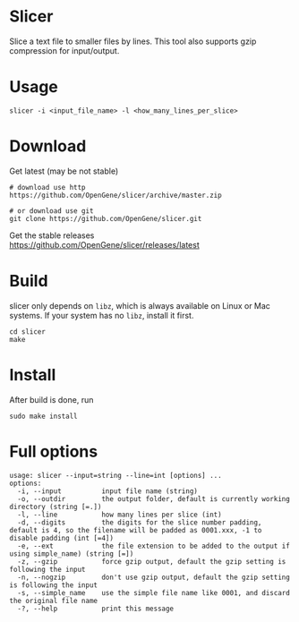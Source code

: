 # Slicer
Slice a text file to smaller files by lines. This tool also supports gzip compression for input/output.

# Usage
```shell
slicer -i <input_file_name> -l <how_many_lines_per_slice>
```

# Download
Get latest (may be not stable)
```shell
# download use http
https://github.com/OpenGene/slicer/archive/master.zip

# or download use git
git clone https://github.com/OpenGene/slicer.git
```
Get the stable releases  
https://github.com/OpenGene/slicer/releases/latest

# Build
slicer only depends on `libz`, which is always available on Linux or Mac systems. If your system has no `libz`, install it first.
```shell
cd slicer
make
```

# Install
After build is done, run
```
sudo make install
```

# Full options
```
usage: slicer --input=string --line=int [options] ... 
options:
  -i, --input          input file name (string)
  -o, --outdir         the output folder, default is currently working directory (string [=.])
  -l, --line           how many lines per slice (int)
  -d, --digits         the digits for the slice number padding, default is 4, so the filename will be padded as 0001.xxx, -1 to disable padding (int [=4])
  -e, --ext            the file extension to be added to the output if using simple_name) (string [=])
  -z, --gzip           force gzip output, default the gzip setting is following the input
  -n, --nogzip         don't use gzip output, default the gzip setting is following the input
  -s, --simple_name    use the simple file name like 0001, and discard the original file name
  -?, --help           print this message
```
